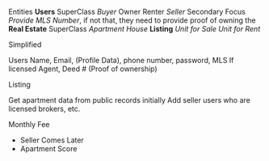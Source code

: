 Entities
  **Users** SuperClass
    *Buyer*
      Owner
      Renter
    *Seller* Secondary Focus *Provide MLS Number*, if not that, they need to provide proof of owning the
  **Real Estate** SuperClass
    *Apartment*
    *House*
  **Listing**
    *Unit for Sale*
    *Unit for Rent*

Simplified

Users
  Name, Email, (Profile Data), phone number, password, MLS If licensed Agent, Deed # (Proof of ownership)

Listing





  Get apartment data from public records initially
  Add seller users who are licensed brokers, etc.


  Monthly Fee

  * Seller Comes Later
  * Apartment Score
